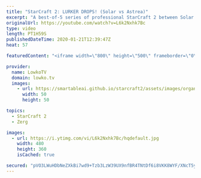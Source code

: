 ```yaml
---
title: "StarCraft 2: LURKER DROPS! (Solar vs Astrea)"
excerpt: "A best-of-5 series of professional StarCraft 2 between Solar and Astrea. In this series of games between a Zerg and Protoss we have a variety of strategies from both players, although the general strategic line is the same. Both players open up similiarly in all games, but transition to different build"
originalUrl: https://youtube.com/watch?v=L6k2Nxhk7Bc
type: video
length: PT1H59S
publishedDateTime: 2020-01-21T12:39:47Z
heat: 57

featuredContent: "<iframe width=\"800\" height=\"500\" frameborder=\"0\" src=\"https://www.youtube.com/embed/L6k2Nxhk7Bc\" allow=\"accelerometer; autoplay; encrypted-media; gyroscope; picture-in-picture\" allowfullscreen></iframe>"

provider:
  name: LowkoTV
  domain: lowko.tv
  images:
    - url: https://smartableai.github.io/starcraft2/assets/images/organizations/lowko.tv-50x50.jpg
      width: 50
      height: 50

topics:
  - StarCraft 2
  - Zerg

images:
  - url: https://i.ytimg.com/vi/L6k2Nxhk7Bc/hqdefault.jpg
    width: 480
    height: 360
    isCached: true

secured: "pVO3LWuHDbNeZXkBi7wd9+Tzb3LzW39UX9nfBR4TNtDf6i8VKK8WYF/XNcT5yoiXqgEombUFNZZ3Mi905LzPTc7qaZO3MMgupJZr7iXm+g/Qc7xeqxL2dGc3GAlV6WVN/gCRrvtwUA1YNxjspaYoK1/kU/B9aaKP5+KdeqLYuOGvQpiqaaBUqlfWItUSY7MutbGdWHJlH+gOMIHsB2vGYPa/HeQC8fgXa5Bp3YAzVrroQNA/7/RphLoG/br/B1YgItKhL8q740zw39+FxHVoD/5y+OpWu/L5xJUfdmiNq585fF2MDq7Q4z0HQ1CC6KuqV9J4KDpdAHpIxzxfYMNsrapjYpHhhOZ2jaeM9YrVHCMjvM6ShLmRajAE+DBftISVMO48rU884kvf590tR4suC9YRgs5jeiFtFe+bUqBwTHngsAxKQRK+LsY6l9PemcS0;V5o1nYyXTRX0qM6+C7MdrA=="
---
```


